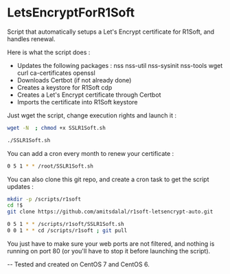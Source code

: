 # LetsEncryptForR1Soft

Script that automatically setups a Let's Encrypt certificate for R1Soft, and handles renewal.

Here is what the script does :
- Updates the following packages : nss nss-util nss-sysinit nss-tools wget curl ca-certificates openssl
- Downloads Certbot (if not already done)
- Creates a keystore for R1Soft cdp
- Creates a Let's Encrypt certificate through Certbot
- Imports the certificate into R1Soft keystore

Just wget the script, change execution rights and launch it :  
```bash
wget -N  ; chmod +x SSLR1Soft.sh
```  
```bash
./SSLR1Soft.sh
```

You can add a cron every month to renew your certificate :  
```bash
0 5 1 * * /root/SSLR1Soft.sh
```  

You can also clone this git repo, and create a cron task to get the script updates :
```bash
mkdir -p /scripts/r1soft
cd !$
git clone https://github.com/amitsdalal/r1soft-letsencrypt-auto.git

0 5 1 * * /scripts/r1soft/SSLR1Soft.sh
0 0 1 * * cd /scripts/r1soft ; git pull
```

You just have to make sure your web ports are not filtered, and nothing is running on port 80 (or you'll have to stop it before launching the script).

--
Tested and created on CentOS 7 and CentOS 6.
